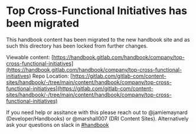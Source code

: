 # Top Cross-Functional Initiatives has been migrated

This handbook content has been migrated to the new handbook site and as such this directory
has been locked from further changes.

Viewable content: [https://handbook.gitlab.com/handbook/company/top-cross-functional-initiatives](https://handbook.gitlab.com/handbook/company/top-cross-functional-initiatives)
Repo Location: [https://gitlab.com/gitlab-com/content-sites/handbook/-/tree/main/content/handbook/company/top-cross-functional-initiatives](https://gitlab.com/gitlab-com/content-sites/handbook/-/tree/main/content/handbook/company/top-cross-functional-initiatives)

If you need help or assitance with this please reach out to @jamiemaynard (Developer/Handbooks) or
@marshall007 (DRI Content Sites).  Alternatively ask your questions on slack in [#handbook](https://gitlab.slack.com/archives/C81PT2ALD)

